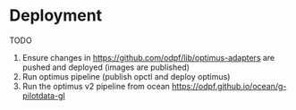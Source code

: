 # Deployment

TODO

1. Ensure changes in https://github.com/odpf/lib/optimus-adapters are pushed and deployed (images are published)
2. Run optimus pipeline (publish opctl and deploy optimus)
3. Run the optimus v2 pipeline from ocean https://odpf.github.io/ocean/g-pilotdata-gl

